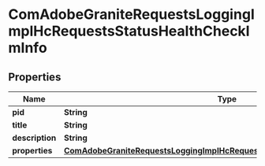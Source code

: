
# ComAdobeGraniteRequestsLoggingImplHcRequestsStatusHealthCheckImInfo

## Properties
Name | Type | Description | Notes
------------ | ------------- | ------------- | -------------
**pid** | **String** |  |  [optional]
**title** | **String** |  |  [optional]
**description** | **String** |  |  [optional]
**properties** | [**ComAdobeGraniteRequestsLoggingImplHcRequestsStatusHealthCheckImProperties**](ComAdobeGraniteRequestsLoggingImplHcRequestsStatusHealthCheckImProperties.md) |  |  [optional]



